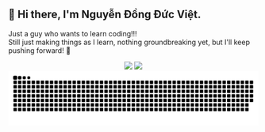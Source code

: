 ## 👋 Hi there, I'm Nguyễn Đồng Đức Việt.

Just a guy who wants to learn coding!!!  
Still just making things as I learn, nothing groundbreaking yet, but I'll keep pushing forward! 🚀

<div align="center">
	<img height="180em" src="https://github-readme-stats.vercel.app/api?username=Golde34&show_icons=true&hide_border=true&&count_private=true&include_all_commits=true&theme=onedark"/>
	<img height="180em" src="https://github-readme-stats.vercel.app/api/top-langs/?username=Golde34&theme=onedark&show_icons=true&hide_border=true&layout=compact&langs_count=8&include_all_commits=true&count_private=true"/>
</div>

<picture>
  <source media="(prefers-color-scheme: dark)" srcset="github_golde34.svg" />
  <source media="(prefers-color-scheme: light)" srcset="github_golde_light.svg" />
  <img alt="github-snake" src="github_golde34.svg" />
</picture>
